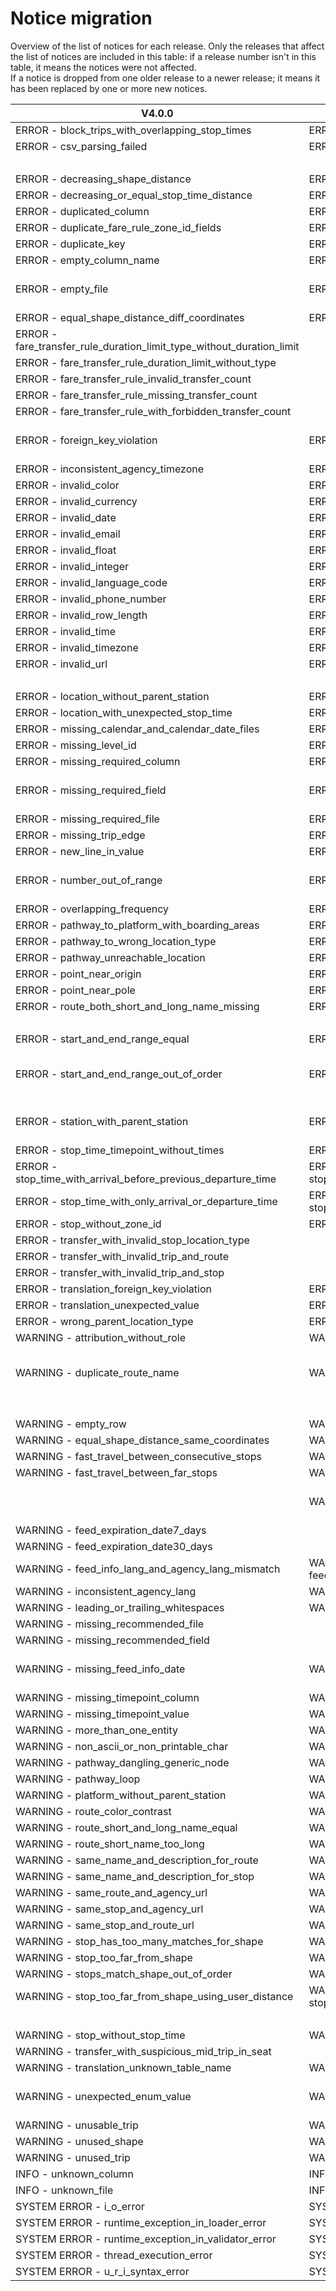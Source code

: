 # Notice migration

Overview of the list of notices for each release. Only the releases that affect the list of notices are included in this table: if a release number isn't in this table, it means the notices were not affected.  
If a notice is dropped from one older release to a newer release; it means it has been replaced by one or more new notices.

| V4.0.0                                                                | V3.0.1                                                        | V3.0.0                                                        | V2.0.0                                                        | V1.0.0              |
| --------------------------------------------------------------------- | ------------------------------------------------------------- | ------------------------------------------------------------- | ------------------------------------------------------------- | ------------------- |
| ERROR - block_trips_with_overlapping_stop_times                       | ERROR - block_trips_with_overlapping_stop_times               | ERROR - block_trips_with_overlapping_stop_times               | ERROR - block_trips_with_overlapping_stop_times               | E054                |
| ERROR - csv_parsing_failed                                            | ERROR - csv_parsing_failed                                    | ERROR - csv_parsing_failed                                    | ERROR - csv_parsing_failed                                    |                     |
|                                                                       |                                                               | ERROR - decreasing_or_equal_Shape_distance_notice             | ERROR - decreasing_or_equal_Shape_distance_notice             | E058                |
| ERROR - decreasing_shape_distance                                     | ERROR - decreasing_shape_distance                             |                                                               |                                                               |                     |
| ERROR - decreasing_or_equal_stop_time_distance                        | ERROR - decreasing_or_equal_stop_time_distance                | ERROR - decreasing_or_equal_stop_time_distance                | ERROR - decreasing_or_equal_stop_time_distance                | E057                |
| ERROR - duplicated_column                                             | ERROR - duplicated_column                                     | ERROR - duplicated_column                                     | ERROR - duplicated_column                                     |                     |
| ERROR - duplicate_fare_rule_zone_id_fields                            | ERROR - duplicate_fare_rule_zone_id_fields                    | ERROR - duplicate_fare_rule_zone_id_fields                    | ERROR - duplicate_fare_rule_zone_id_fields                    |                     |
| ERROR - duplicate_key                                                 | ERROR - duplicate_key                                         | ERROR - duplicate_key                                         | ERROR - duplicate_key                                         |                     |
| ERROR - empty_column_name                                             | ERROR - empty_column_name                                     | ERROR - empty_column_name                                     |                                                               |                     |
| ERROR - empty_file                                                    | ERROR - empty_file                                            | ERROR - empty_file                                            | ERROR - empty_file                                            | E047 and W012       |
| ERROR - equal_shape_distance_diff_coordinates                         | ERROR - equal_shape_distance_diff_coordinates                 |                                                               |                                                               |                     |
| ERROR - fare_transfer_rule_duration_limit_type_without_duration_limit |                                                               |                                                               |                                                               |                     |
| ERROR - fare_transfer_rule_duration_limit_without_type                |                                                               |                                                               |                                                               |                     |
| ERROR - fare_transfer_rule_invalid_transfer_count                     |                                                               |                                                               |                                                               |                     |
| ERROR - fare_transfer_rule_missing_transfer_count                     |                                                               |                                                               |                                                               |                     |
| ERROR - fare_transfer_rule_with_forbidden_transfer_count              |                                                               |                                                               |                                                               |                     |
| ERROR - foreign_key_violation                                         | ERROR - foreign_key_violation                                 | ERROR - foreign_key_violation                                 | ERROR - foreign_key_violation                                 | E033 to E037        |
| ERROR - inconsistent_agency_timezone                                  | ERROR - inconsistent_agency_timezone                          | ERROR - inconsistent_agency_timezone                          | ERROR - inconsistent_agency_timezone                          | E030                |
| ERROR - invalid_color                                                 | ERROR - invalid_color                                         | ERROR - invalid_color                                         | ERROR - invalid_color                                         | E014                |
| ERROR - invalid_currency                                              | ERROR - invalid_currency                                      | ERROR - invalid_currency                                      | ERROR - invalid_currency                                      | E018                |
| ERROR - invalid_date                                                  | ERROR - invalid_date                                          | ERROR - invalid_date                                          | ERROR - invalid_date                                          | E017                |
| ERROR - invalid_email                                                 | ERROR - invalid_email                                         | ERROR - invalid_email                                         | ERROR - invalid_email                                         | E023                |
| ERROR - invalid_float                                                 | ERROR - invalid_float                                         | ERROR - invalid_float                                         | ERROR - invalid_float                                         | E006                |
| ERROR - invalid_integer                                               | ERROR - invalid_integer                                       | ERROR - invalid_integer                                       | ERROR - invalid_integer                                       | E005                |
| ERROR - invalid_language_code                                         | ERROR - invalid_language_code                                 | ERROR - invalid_language_code                                 | ERROR - invalid_language_code                                 | E022                |
| ERROR - invalid_phone_number                                          | ERROR - invalid_phone_number                                  | ERROR - invalid_phone_number                                  | ERROR - invalid_phone_number                                  |                     |
| ERROR - invalid_row_length                                            | ERROR - invalid_row_length                                    | ERROR - invalid_row_length                                    | ERROR - invalid_row_length                                    | E004                |
| ERROR - invalid_time                                                  | ERROR - invalid_time                                          | ERROR - invalid_time                                          | ERROR - invalid_time                                          | E016                |
| ERROR - invalid_timezone                                              | ERROR - invalid_timezone                                      | ERROR - invalid_timezone                                      | ERROR - invalid_timezone                                      | E013                |
| ERROR - invalid_url                                                   | ERROR - invalid_url                                           | ERROR - invalid_url                                           | ERROR - invalid_url                                           | E012                |
|                                                                       |                                                               |                                                               | ERROR - leading_or_trailing_whitespaces                       |                     |
| ERROR - location_without_parent_station                               | ERROR - location_without_parent_station                       | ERROR - location_without_parent_station                       | ERROR - location_without_parent_station                       |                     |
| ERROR - location_with_unexpected_stop_time                            | ERROR - location_with_unexpected_stop_time                    | ERROR - location_with_unexpected_stop_time                    |                                                               |                     |
| ERROR - missing_calendar_and_calendar_date_files                      | ERROR - missing_calendar_and_calendar_date_files              | ERROR - missing_calendar_and_calendar_date_files              | ERROR - missing_calendar_and_calendar_date_files              | E056                |
| ERROR - missing_level_id                                              | ERROR - missing_level_id                                      | ERROR - missing_level_id                                      |                                                               |                     |
| ERROR - missing_required_column                                       | ERROR - missing_required_column                               | ERROR - missing_required_column                               | ERROR - missing_required_column                               | E001                |
| ERROR - missing_required_field                                        | ERROR - missing_required_field                                | ERROR - missing_required_field                                | ERROR - missing_required_field                                | E015 and E029       |
| ERROR - missing_required_file                                         | ERROR - missing_required_file                                 | ERROR - missing_required_file                                 | ERROR - missing_required_file                                 | E003                |
| ERROR - missing_trip_edge                                             | ERROR - missing_trip_edge                                     | ERROR - missing_trip_edge                                     | ERROR - missing_trip_edge                                     | E044                |
| ERROR - new_line_in_value                                             | ERROR - new_line_in_value                                     | ERROR - new_line_in_value                                     | ERROR - new_line_in_value                                     |                     |
| ERROR - number_out_of_range                                           | ERROR - number_out_of_range                                   | ERROR - number_out_of_range                                   | ERROR - number_out_of_range                                   | E010 and E011       |
| ERROR - overlapping_frequency                                         | ERROR - overlapping_frequency                                 | ERROR - overlapping_frequency                                 | ERROR - overlapping_frequency                                 | E053                |
| ERROR - pathway_to_platform_with_boarding_areas                       | ERROR - pathway_to_platform_with_boarding_areas               | ERROR - pathway_to_platform_with_boarding_areas               |                                                               |                     |
| ERROR - pathway_to_wrong_location_type                                | ERROR - pathway_to_wrong_location_type                        | ERROR - pathway_to_wrong_location_type                        |                                                               |                     |
| ERROR - pathway_unreachable_location                                  | ERROR - pathway_unreachable_location                          | ERROR - pathway_unreachable_location                          |                                                               |                     |
| ERROR - point_near_origin                                             | ERROR - point_near_origin                                     | ERROR - point_near_origin                                     | ERROR - point_near_origin                                     |                     |
| ERROR - point_near_pole                                               | ERROR - point_near_pole                                       | ERROR - point_near_pole                                       | ERROR - point_near_pole                                       |                     |
| ERROR - route_both_short_and_long_name_missing                        | ERROR - route_both_short_and_long_name_missing                | ERROR - route_both_short_and_long_name_missing                | ERROR - route_both_short_and_long_name_missing                | E027                |
|                                                                       |                                                               |                                                               | ERROR - same_name_and_description_for_route                   | E024                |
| ERROR - start_and_end_range_equal                                     | ERROR - start_and_end_range_equal                             | ERROR - start_and_end_range_equal                             | ERROR - start_and_end_range_equal                             | E032                |
| ERROR - start_and_end_range_out_of_order                              | ERROR - start_and_end_range_out_of_order                      | ERROR - start_and_end_range_out_of_order                      | ERROR - start_and_end_range_out_of_order                      | E039, E045 and E048 |
| ERROR - station_with_parent_station                                   | ERROR - station_with_parent_station                           | ERROR - station_with_parent_station                           | ERROR - station_with_parent_station                           | E041 and E042       |
| ERROR - stop_time_timepoint_without_times                             | ERROR - stop_time_timepoint_without_times                     | ERROR - stop_time_timepoint_without_times                     | WARNING - stop_time_timepoint_without_times                   | E019                |
| ERROR - stop_time_with_arrival_before_previous_departure_time         | ERROR - stop_time_with_arrival_before_previous_departure_time | ERROR - stop_time_with_arrival_before_previous_departure_time | ERROR - stop_time_with_arrival_before_previous_departure_time | E049                |
| ERROR - stop_time_with_only_arrival_or_departure_time                 | ERROR - stop_time_with_only_arrival_or_departure_time         | ERROR - stop_time_with_only_arrival_or_departure_time         | ERROR - stop_time_with_only_arrival_or_departure_time         |                     |
| ERROR - stop_without_zone_id                                          | ERROR - stop_without_zone_id                                  | ERROR - stop_without_zone_id                                  |                                                               |                     |
| ERROR - transfer_with_invalid_stop_location_type                      |                                                               |                                                               |                                                               |                     |
| ERROR - transfer_with_invalid_trip_and_route                          |                                                               |                                                               |                                                               |                     |
| ERROR - transfer_with_invalid_trip_and_stop                           |                                                               |                                                               |                                                               |                     |
| ERROR - translation_foreign_key_violation                             | ERROR - translation_foreign_key_violation                     | ERROR - translation_foreign_key_violation                     |                                                               |                     |
| ERROR - translation_unexpected_value                                  | ERROR - translation_unexpected_value                          | ERROR - translation_unexpected_value                          |                                                               |                     |
| ERROR - wrong_parent_location_type                                    | ERROR - wrong_parent_location_type                            | ERROR - wrong_parent_location_type                            | ERROR - wrong_parent_location_type                            |                     |
| WARNING - attribution_without_role                                    | WARNING - attribution_without_role                            | WARNING - attribution_without_role                            | WARNING - attribution_without_role                            | E019                |
| WARNING - duplicate_route_name                                        | WARNING - duplicate_route_name                                | WARNING - duplicate_route_name                                | WARNING - duplicate_route_name                                | W014, W015 and W016 |
|                                                                       |                                                               |                                                               | WARNING - empty_column_name                                   | E043                |
| WARNING - empty_row                                                   | WARNING - empty_row                                           | WARNING - empty_row                                           | WARNING - empty_row                                           |                     |
| WARNING - equal_shape_distance_same_coordinates                       | WARNING - equal_shape_distance_same_coordinates               |                                                               |                                                               |                     |
| WARNING - fast_travel_between_consecutive_stops                       | WARNING - fast_travel_between_consecutive_stops               | WARNING - fast_travel_between_consecutive_stops               |                                                               |                     |
| WARNING - fast_travel_between_far_stops                               | WARNING - fast_travel_between_far_stops                       | WARNING - fast_travel_between_far_stops                       |                                                               |                     |
|                                                                       | WARNING - feed_expiration_date                                | WARNING - feed_expiration_date                                | WARNING - feed_expiration_date                                | E040 and W009       |
| WARNING - feed_expiration_date7_days                                  |                                                               |                                                               |                                                               |                     |
| WARNING - feed_expiration_date30_days                                 |                                                               |                                                               |                                                               |                     |
| WARNING - feed_info_lang_and_agency_lang_mismatch                     | WARNING - feed_info_lang_and_agency_lang_mismatch             | WARNING - feed_info_lang_and_agency_lang_mismatch             | WARNING - feed_info_lang_and_agency_lang_mismatch             | E055                |
| WARNING - inconsistent_agency_lang                                    | WARNING - inconsistent_agency_lang                            | WARNING - inconsistent_agency_lang                            | WARNING - inconsistent_agency_lang                            |                     |
| WARNING - leading_or_trailing_whitespaces                             | WARNING - leading_or_trailing_whitespaces                     | WARNING - leading_or_trailing_whitespaces                     |                                                               |                     |
| WARNING - missing_recommended_file                                    |                                                               |                                                               |                                                               |                     |
| WARNING - missing_recommended_field                                   |                                                               |                                                               |                                                               |                     |
| WARNING - missing_feed_info_date                                      | WARNING - missing_feed_info_date                              | WARNING - missing_feed_info_date                              | WARNING - missing_feed_info_date                              | W010 and W011       |
| WARNING - missing_timepoint_column                                    | WARNING - missing_timepoint_column                            | WARNING - missing_timepoint_column                            |                                                               |                     |
| WARNING - missing_timepoint_value                                     | WARNING - missing_timepoint_value                             | WARNING - missing_timepoint_value                             |                                                               |                     |
| WARNING - more_than_one_entity                                        | WARNING - more_than_one_entity                                | WARNING - more_than_one_entity                                | WARNING - more_than_one_entity                                | E020                |
| WARNING - non_ascii_or_non_printable_char                             | WARNING - non_ascii_or_non_printable_char                     | WARNING - non_ascii_or_non_printable_char                     | WARNING - non_ascii_or_non_printable_char                     | W003                |
| WARNING - pathway_dangling_generic_node                               | WARNING - pathway_dangling_generic_node                       | WARNING - pathway_dangling_generic_node                       |                                                               |                     |
| WARNING - pathway_loop                                                | WARNING - pathway_loop                                        | WARNING - pathway_loop                                        |                                                               |                     |
| WARNING - platform_without_parent_station                             | WARNING - platform_without_parent_station                     | WARNING - platform_without_parent_station                     | WARNING - platform_without_parent_station                     |                     |
| WARNING - route_color_contrast                                        | WARNING - route_color_contrast                                | WARNING - route_color_contrast                                | WARNING - route_color_contrast                                | E025                |
| WARNING - route_short_and_long_name_equal                             | WARNING - route_short_and_long_name_equal                     | WARNING - route_short_and_long_name_equal                     | WARNING - route_short_and_long_name_equal                     | E028                |
| WARNING - route_short_name_too_long                                   | WARNING - route_short_name_too_long                           | WARNING - route_short_name_too_long                           | WARNING - route_short_name_too_long                           | W005                |
| WARNING - same_name_and_description_for_route                         | WARNING - same_name_and_description_for_route                 | WARNING - same_name_and_description_for_route                 |                                                               |                     |
| WARNING - same_name_and_description_for_stop                          | WARNING - same_name_and_description_for_stop                  | WARNING - same_name_and_description_for_stop                  |                                                               |                     |
| WARNING - same_route_and_agency_url                                   | WARNING - same_route_and_agency_url                           | WARNING - same_route_and_agency_url                           |                                                               |                     |
| WARNING - same_stop_and_agency_url                                    | WARNING - same_stop_and_agency_url                            | WARNING - same_stop_and_agency_url                            |                                                               |                     |
| WARNING - same_stop_and_route_url                                     | WARNING - same_stop_and_route_url                             | WARNING - same_stop_and_route_url                             |                                                               |                     |
| WARNING - stop_has_too_many_matches_for_shape                         | WARNING - stop_has_too_many_matches_for_shape                 | WARNING - stop_has_too_many_matches_for_shape                 |                                                               |                     |
| WARNING - stop_too_far_from_shape                                     | WARNING - stop_too_far_from_shape                             | WARNING - stop_too_far_from_shape                             | WARNING - stop_too_far_from_shape                             | E052                |
| WARNING - stops_match_shape_out_of_order                              | WARNING - stops_match_shape_out_of_order                      | WARNING - stops_match_shape_out_of_order                      |                                                               |                     |
| WARNING - stop_too_far_from_shape_using_user_distance                 | WARNING - stop_too_far_from_shape_using_user_distance         | WARNING - stop_too_far_from_shape_using_user_distance         |                                                               |                     |
|                                                                       |                                                               |                                                               | WARNING - too_fast_travel                                     | E046                |
| WARNING - stop_without_stop_time                                      | WARNING - stop_without_stop_time                              | WARNING - stop_without_stop_time                              |                                                               |                     |
| WARNING - transfer_with_suspicious_mid_trip_in_seat                   |                                                               |                                                               |                                                               |                     |
| WARNING - translation_unknown_table_name                              | WARNING - translation_unknown_table_name                      | WARNING - translation_unknown_table_name                      |                                                               |                     |
| WARNING - unexpected_enum_value                                       | WARNING - unexpected_enum_value                               | WARNING - unexpected_enum_value                               | WARNING - unexpected_enum_value                               | E021 and E026       |
| WARNING - unusable_trip                                               | WARNING - unusable_trip                                       | WARNING - unusable_trip                                       | WARNING - unusable_trip                                       | E051                |
| WARNING - unused_shape                                                | WARNING - unused_shape                                        | WARNING - unused_shape                                        | WARNING - unused_shape                                        | E038                |
| WARNING - unused_trip                                                 | WARNING - unused_trip                                         | WARNING - unused_trip                                         | WARNING - unused_trip                                         |                     |
| INFO - unknown_column                                                 | INFO - unknown_column                                         | INFO - unknown_column                                         | INFO - unknown_column                                         | W002                |
| INFO - unknown_file                                                   | INFO - unknown_file                                           | INFO - unknown_file                                           | INFO - unknown_file                                           | W004                |
| SYSTEM ERROR - i_o_error                                              | SYSTEM ERROR - i_o_error                                      | SYSTEM ERROR - i_o_error                                      | SYSTEM ERROR - i_o_error                                      | E008                |
| SYSTEM ERROR - runtime_exception_in_loader_error                      | SYSTEM ERROR - runtime_exception_in_loader_error              | SYSTEM ERROR - runtime_exception_in_loader_error              | SYSTEM ERROR - runtime_exception_in_loader_error              | E060                |
| SYSTEM ERROR - runtime_exception_in_validator_error                   | SYSTEM ERROR - runtime_exception_in_validator_error           | SYSTEM ERROR - runtime_exception_in_validator_error           | SYSTEM ERROR - runtime_exception_in_validator_error           | E061                |
| SYSTEM ERROR - thread_execution_error                                 | SYSTEM ERROR - thread_execution_error                         | SYSTEM ERROR - thread_execution_error                         |                                                               |                     |
| SYSTEM ERROR - u_r_i_syntax_error                                     | SYSTEM ERROR - u_r_i_syntax_error                             | SYSTEM ERROR - u_r_i_syntax_error                             | SYSTEM ERROR - u_r_i_syntax_error                             | E007                |
